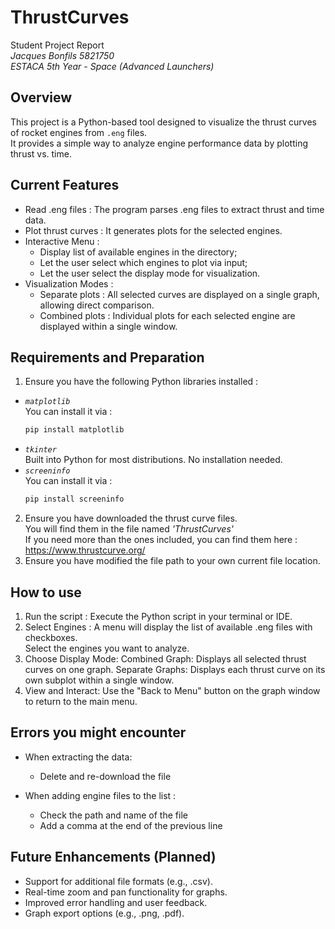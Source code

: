 # ThrustCurves
 Student Project Report  
 *Jacques Bonfils 5821750  
 ESTACA 5th Year - Space (Advanced Launchers)*

## Overview
This project is a Python-based tool designed to visualize the thrust curves of rocket engines from `.eng` files.  
It provides a simple way to analyze engine performance data by plotting thrust vs. time.  

## Current Features
 - Read .eng files : The program parses .eng files to extract thrust and time data.  
- Plot thrust curves : It generates plots for the selected engines.
- Interactive Menu : 
    - Display list of available engines in the directory;
    - Let the user select which engines to plot via input;
    - Let the user select the display mode for visualization.
- Visualization Modes :
   - Separate plots : All selected curves are displayed on a single graph, allowing direct comparison.
   - Combined plots : Individual plots for each selected engine are displayed within a single window.

 
## Requirements and Preparation
1. Ensure you have the following Python libraries installed :
 - *`matplotlib`*  
    You can install it via : 
    ```bash
    pip install matplotlib 
    ```
 - *`tkinter`*  
    Built into Python for most distributions. No installation needed.
 - *`screeninfo`*  
    You can install it via : 
    ```bash
    pip install screeninfo 
    ```
2. Ensure you have downloaded the thrust curve files.  
You will find them in the file named *'ThrustCurves'*  
If you need more than the ones included, you can find them here :  https://www.thrustcurve.org/
3. Ensure you have modified the file path to your own current file location.

## How to use
1. Run the script :
Execute the Python script in your terminal or IDE.  
2. Select Engines :
A menu will display the list of available .eng files with checkboxes.  
Select the engines you want to analyze.
3. Choose Display Mode:
Combined Graph: Displays all selected thrust curves on one graph.
Separate Graphs: Displays each thrust curve on its own subplot within a single window.
4. View and Interact:
Use the "Back to Menu" button on the graph window to return to the main menu.

## Errors you might encounter
- When extracting the data:
  - Delete and re-download the file

- When adding engine files to the list :    
  - Check the path and name of the file  
  - Add a comma at the end of the previous line
 
## Future Enhancements (Planned)
- Support for additional file formats (e.g., .csv).
- Real-time zoom and pan functionality for graphs.
- Improved error handling and user feedback.
- Graph export options (e.g., .png, .pdf).
